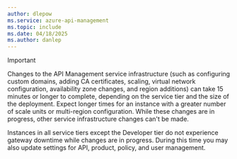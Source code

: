 ```yaml
---
author: dlepow
ms.service: azure-api-management
ms.topic: include
ms.date: 04/18/2025
ms.author: danlep
---
```

> [!IMPORTANT]
> Changes to the API Management service infrastructure (such as configuring custom domains, adding CA certificates, scaling, virtual network configuration, availability zone changes, and region additions) can take 15 minutes or longer to complete, depending on the service tier and the size of the deployment. Expect longer times for an instance with a greater number of scale units or multi-region configuration. While these changes are in progress, other service infrastructure changes can't be made.
>
> Instances in all service tiers except the Developer tier do not experience gateway downtime while changes are in progress. During this time you may also update settings for API, product, policy, and user management.